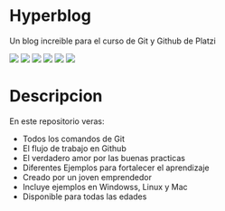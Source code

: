 
# Hyperblog
Un blog increible para el curso de Git y Github de Platzi 

![](https://img.shields.io/github/stars/pandao/editor.md.svg)
![](https://img.shields.io/github/forks/pandao/editor.md.svg) 
![](https://img.shields.io/github/tag/pandao/editor.md.svg) 
![](https://img.shields.io/github/release/pandao/editor.md.svg) 
![](https://img.shields.io/github/issues/pandao/editor.md.svg) 
![](https://img.shields.io/bower/v/editor.md.svg)

Descripcion
============
En este repositorio veras:
- Todos los comandos de Git
- El flujo de trabajo en Github 
- El verdadero amor por las buenas practicas
- Diferentes Ejemplos para fortalecer el aprendizaje 
- Creado por un joven emprendedor 
- Incluye ejemplos en Windowss, Linux y Mac
- Disponible para todas las edades   
